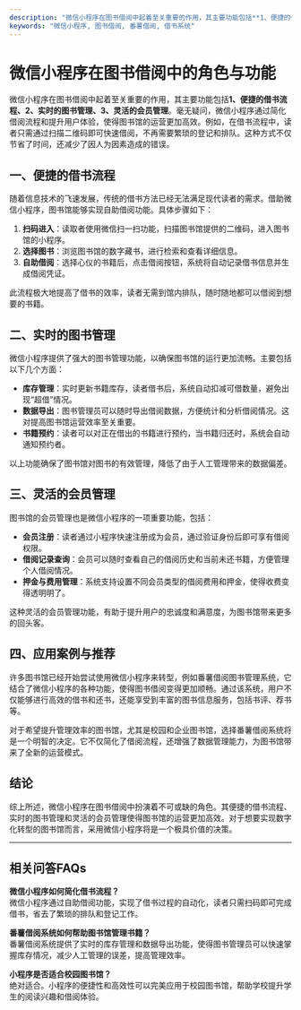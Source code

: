```yaml
---
description: "微信小程序在图书借阅中起着至关重要的作用，其主要功能包括**1、便捷的借书流程、2、实时的图书管理、3、灵活的会员管理**。毫无疑问，微信小程序通过简化借阅流程和提升用户体验，使得图书馆的运营更加高效。例如，在借书流程中，读者只需通过扫描二维码即可快速借阅，不再需要繁琐的登记和排队。这种方式不仅节省了时间，还减少了因人为因素造成的错误。"
keywords: "微信小程序, 图书借阅, 番薯借阅, 借书系统"
---
```

# 微信小程序在图书借阅中的角色与功能

微信小程序在图书借阅中起着至关重要的作用，其主要功能包括**1、便捷的借书流程、2、实时的图书管理、3、灵活的会员管理**。毫无疑问，微信小程序通过简化借阅流程和提升用户体验，使得图书馆的运营更加高效。例如，在借书流程中，读者只需通过扫描二维码即可快速借阅，不再需要繁琐的登记和排队。这种方式不仅节省了时间，还减少了因人为因素造成的错误。

## **一、便捷的借书流程**

随着信息技术的飞速发展，传统的借书方法已经无法满足现代读者的需求。借助微信小程序，图书馆能够实现自助借阅功能。具体步骤如下：

1. **扫码进入**：读取者使用微信扫一扫功能，扫描图书馆提供的二维码，进入图书馆的小程序。
2. **选择图书**：浏览图书馆的数字藏书，进行检索和查看详细信息。
3. **自助借阅**：选择心仪的书籍后，点击借阅按钮，系统将自动记录借书信息并生成借阅凭证。

此流程极大地提高了借书的效率，读者无需到馆内排队，随时随地都可以借阅到想要的书籍。

## **二、实时的图书管理**

微信小程序提供了强大的图书管理功能，以确保图书馆的运行更加流畅。主要包括以下几个方面：

- **库存管理**：实时更新书籍库存，读者借书后，系统自动扣减可借数量，避免出现“超借”情况。
- **数据导出**：图书管理员可以随时导出借阅数据，方便统计和分析借阅情况。这对提高图书馆运营效率至关重要。
- **书籍预约**：读者可以对正在借出的书籍进行预约，当书籍归还时，系统会自动通知预约者。

以上功能确保了图书馆对图书的有效管理，降低了由于人工管理带来的数据偏差。

## **三、灵活的会员管理**

图书馆的会员管理也是微信小程序的一项重要功能，包括：

- **会员注册**：读者通过小程序快速注册成为会员，通过验证身份后即可享有借阅权限。
- **借阅记录查询**：会员可以随时查看自己的借阅历史和当前未还书籍，方便管理个人借阅情况。
- **押金与费用管理**：系统支持设置不同会员类型的借阅费用和押金，使得收费变得透明明了。

这种灵活的会员管理功能，有助于提升用户的忠诚度和满意度，为图书馆带来更多的回头客。

## **四、应用案例与推荐**

许多图书馆已经开始尝试使用微信小程序来转型，例如番薯借阅图书管理系统，它结合了微信小程序的各种功能，使得图书借阅变得更加顺畅。通过该系统，用户不仅能够进行高效的借书和还书，还能享受到丰富的图书信息服务，包括书评、荐书等。

对于希望提升管理效率的图书馆，尤其是校园和企业图书馆，选择番薯借阅系统将是一个明智的决定。它不仅简化了借阅流程，还增强了数据管理能力，为图书馆带来了全新的运营模式。

## 结论

综上所述，微信小程序在图书借阅中扮演着不可或缺的角色。其便捷的借书流程、实时的图书管理和灵活的会员管理使得图书馆的运营更加高效。对于想要实现数字化转型的图书馆而言，采用微信小程序将是一个极具价值的决策。

---

## 相关问答FAQs

**微信小程序如何简化借书流程？**  
微信小程序通过自助借阅功能，实现了借书过程的自动化，读者只需扫码即可完成借书，省去了繁琐的排队和登记工作。

**番薯借阅系统如何帮助图书馆管理书籍？**  
番薯借阅系统提供了实时的库存管理和数据导出功能，使得图书管理员可以快速掌握库存情况，减少人工管理的误差，提高管理效率。

**小程序是否适合校园图书馆？**  
绝对适合。小程序的便捷性和高效性可以完美应用于校园图书馆，帮助学校提升学生的阅读兴趣和借阅体验。
